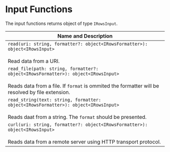 # Input Functions

The input functions returns object of type `IRowsInput`.

| Name and Description |
| --- |
| `read(uri: string, formatter?: object<IRowsFormatter>): object<IRowsInput>` <br /><br /> Read data from a URI. |
| `read_file(path: string, formatter?: object<IRowsFormatter>): object<IRowsInput>` <br /><br /> Reads data from a file. If `format` is ommited the formatter will be resolved by file extension. |
| `read_string(text: string, formatter: object<IRowsFormatter>): object<IRowsInput>` <br /><br /> Reads daat from a string. The `format` should be presented. |
| `curl(uri: string, formatter?: object<IRowsFormatter>): object<IRowsInput>` <br /><br /> Reads data from a remote server using HTTP transport protocol. |
